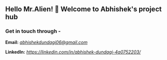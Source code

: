 ## Hello Mr.Alien! 👋 Welcome to Abhishek's project hub

### Get in touch through -
 
**Email:** <i>abhishekdundagi06@gmail.com</i>             
 
**LinkedIn:** <i>https://linkedin.com/in/abhishek-dundagi-4a0752203/</i>

